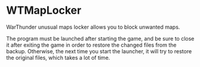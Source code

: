 # WTMapLocker

WarThunder unusual maps locker allows you to block unwanted maps.

The program must be launched after starting the game, and be sure to close it after exiting the game in order to restore the changed files from the backup. Otherwise, the next time you start the launcher, it will try to restore the original files, which takes a lot of time.

